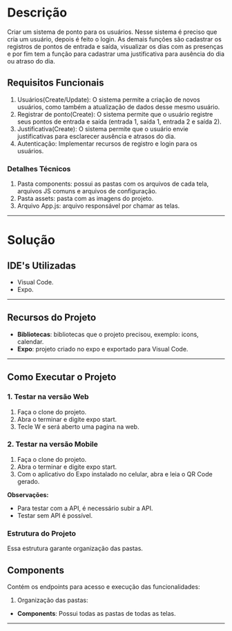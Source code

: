 # **Descrição**
Criar um sistema de ponto para os usuários. Nesse sistema é preciso que cria um usuário, depois é feito o login. As demais funções são cadastrar os registros de pontos de entrada e saída, visualizar os dias com as presenças e por fim tem a função para cadastrar uma justificativa para ausência do dia ou atraso do dia.

## **Requisitos Funcionais**
1. Usuários(Create/Update): O sistema permite a criação de novos usuários, como também a atualização de dados desse mesmo usuário.
2. Registrar de ponto(Create): O sistema permite que o usuário registre seus pontos de entrada e saída (entrada 1, saída 1, entrada 2 e saída 2).
3. Justificativa(Create): O sistema permite que o usuário envie justificativas para esclarecer ausência e atrasos do dia.
4. Autenticação: Implementar recursos de registro e login para os usuários.

### **Detalhes Técnicos**
1. Pasta components: possui as pastas com os arquivos de cada tela, arquivos JS comuns e arquivos de configuração.
2. Pasta assets: pasta com as imagens do projeto.
3. Arquivo App.js: arquivo responsável por chamar as telas.
---
# **Solução**
## **IDE's Utilizadas**
- Visual Code.
- Expo.
---
## **Recursos do Projeto**
- **Bibliotecas**: bibliotecas que o projeto precisou, exemplo: icons, calendar.
- **Expo**: projeto criado no expo e exportado para Visual Code.
---
## **Como Executar o Projeto**
### **1. Testar na versão Web**
1. Faça o clone do projeto.
2. Abra o terminar e digite expo start.   
3. Tecle W e será aberto uma pagina na web.

### **2. Testar na versão Mobile**
1. Faça o clone do projeto.
2. Abra o terminar e digite expo start.   
3. Com o aplicativo do Expo instalado no celular, abra e leia o QR Code gerado.

**Observações:**
- Para testar com a API, é necessário subir a API.
- Testar sem API é possível.
### **Estrutura do Projeto**
Essa estrutura garante organização das pastas.
## **Components**
Contém os endpoints para acesso e execução das funcionalidades:
1. Organização das pastas:
- **Components**: Possui todas as pastas de todas as telas.
---
